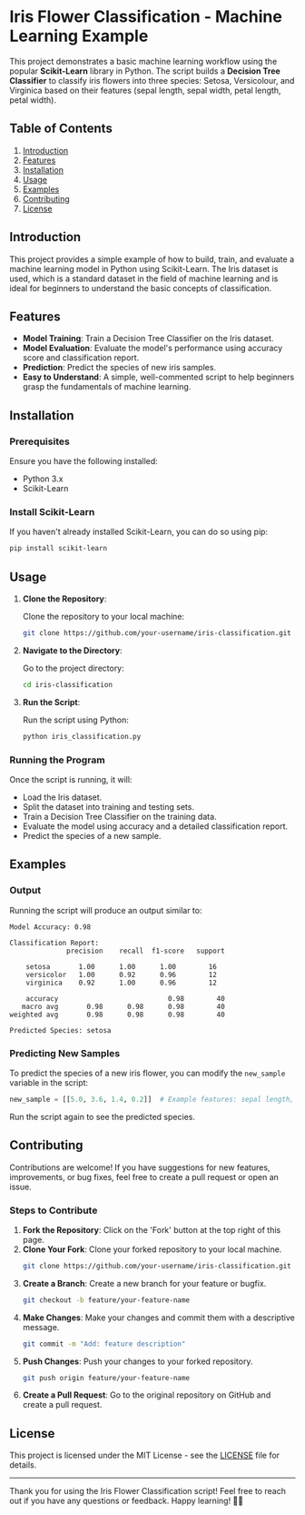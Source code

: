 # Iris Flower Classification - Machine Learning Example

This project demonstrates a basic machine learning workflow using the popular **Scikit-Learn** library in Python. The script builds a **Decision Tree Classifier** to classify iris flowers into three species: Setosa, Versicolour, and Virginica based on their features (sepal length, sepal width, petal length, petal width).

## Table of Contents

1. [Introduction](#introduction)
2. [Features](#features)
3. [Installation](#installation)
4. [Usage](#usage)
5. [Examples](#examples)
6. [Contributing](#contributing)
7. [License](#license)

## Introduction

This project provides a simple example of how to build, train, and evaluate a machine learning model in Python using Scikit-Learn. The Iris dataset is used, which is a standard dataset in the field of machine learning and is ideal for beginners to understand the basic concepts of classification.

## Features

- **Model Training**: Train a Decision Tree Classifier on the Iris dataset.
- **Model Evaluation**: Evaluate the model's performance using accuracy score and classification report.
- **Prediction**: Predict the species of new iris samples.
- **Easy to Understand**: A simple, well-commented script to help beginners grasp the fundamentals of machine learning.

## Installation

### Prerequisites

Ensure you have the following installed:

- Python 3.x
- Scikit-Learn

### Install Scikit-Learn

If you haven't already installed Scikit-Learn, you can do so using pip:

```bash
pip install scikit-learn
```

## Usage

1. **Clone the Repository**:

   Clone the repository to your local machine:

   ```bash
   git clone https://github.com/your-username/iris-classification.git
   ```

2. **Navigate to the Directory**:

   Go to the project directory:

   ```bash
   cd iris-classification
   ```

3. **Run the Script**:

   Run the script using Python:

   ```bash
   python iris_classification.py
   ```

### Running the Program

Once the script is running, it will:

- Load the Iris dataset.
- Split the dataset into training and testing sets.
- Train a Decision Tree Classifier on the training data.
- Evaluate the model using accuracy and a detailed classification report.
- Predict the species of a new sample.

## Examples

### Output

Running the script will produce an output similar to:

```
Model Accuracy: 0.98

Classification Report:
              precision    recall  f1-score   support

    setosa       1.00      1.00      1.00        16
    versicolor   1.00      0.92      0.96        12
    virginica    0.92      1.00      0.96        12

    accuracy                           0.98        40
   macro avg       0.98      0.98      0.98        40
weighted avg       0.98      0.98      0.98        40

Predicted Species: setosa
```

### Predicting New Samples

To predict the species of a new iris flower, you can modify the `new_sample` variable in the script:

```python
new_sample = [[5.0, 3.6, 1.4, 0.2]]  # Example features: sepal length, sepal width, petal length, petal width
```

Run the script again to see the predicted species.

## Contributing

Contributions are welcome! If you have suggestions for new features, improvements, or bug fixes, feel free to create a pull request or open an issue.

### Steps to Contribute

1. **Fork the Repository**: Click on the 'Fork' button at the top right of this page.
2. **Clone Your Fork**: Clone your forked repository to your local machine.
   ```bash
   git clone https://github.com/your-username/iris-classification.git
   ```
3. **Create a Branch**: Create a new branch for your feature or bugfix.
   ```bash
   git checkout -b feature/your-feature-name
   ```
4. **Make Changes**: Make your changes and commit them with a descriptive message.
   ```bash
   git commit -m "Add: feature description"
   ```
5. **Push Changes**: Push your changes to your forked repository.
   ```bash
   git push origin feature/your-feature-name
   ```
6. **Create a Pull Request**: Go to the original repository on GitHub and create a pull request.

## License

This project is licensed under the MIT License - see the [LICENSE](LICENSE) file for details.

---

Thank you for using the Iris Flower Classification script! Feel free to reach out if you have any questions or feedback. Happy learning! 🌸🚀
